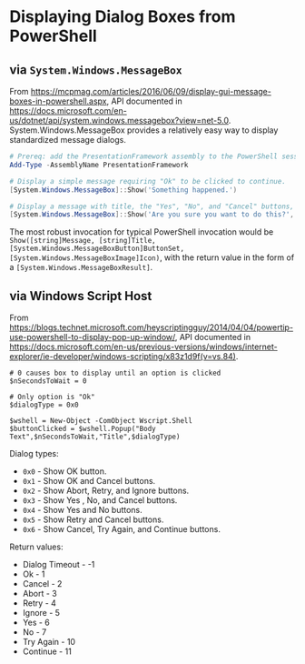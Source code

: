 # Displaying Dialog Boxes from PowerShell

## via `System.Windows.MessageBox`
From https://mcpmag.com/articles/2016/06/09/display-gui-message-boxes-in-powershell.aspx, API documented in https://docs.microsoft.com/en-us/dotnet/api/system.windows.messagebox?view=net-5.0.
System.Windows.MessageBox provides a relatively easy way to display standardized message dialogs.

``` PowerShell
# Prereq: add the PresentationFramework assembly to the PowerShell session
Add-Type -AssemblyName PresentationFramework

# Display a simple message requiring "Ok" to be clicked to continue.
[System.Windows.MessageBox]::Show('Something happened.')

# Display a message with title, the "Yes", "No", and "Cancel" buttons, and the error icon
[System.Windows.MessageBox]::Show('Are you sure you want to do this?','Decide','YesNoCancel','Error')
```

The most robust invocation for typical PowerShell invocation would be `Show([string]Message, [string]Title, [System.Windows.MessageBoxButton]ButtonSet, [System.Windows.MessageBoxImage]Icon)`, with the return value in the form of a `[System.Windows.MessageBoxResult]`.

## via Windows Script Host
From https://blogs.technet.microsoft.com/heyscriptingguy/2014/04/04/powertip-use-powershell-to-display-pop-up-window/, API documented in https://docs.microsoft.com/en-us/previous-versions/windows/internet-explorer/ie-developer/windows-scripting/x83z1d9f(v=vs.84).

```
# 0 causes box to display until an option is clicked
$nSecondsToWait = 0

# Only option is "Ok"
$dialogType = 0x0

$wshell = New-Object -ComObject Wscript.Shell
$buttonClicked = $wshell.Popup("Body Text",$nSecondsToWait,"Title",$dialogType)
```

Dialog types:

* `0x0` - Show OK button.
* `0x1` - Show OK and Cancel buttons.
* `0x2` - Show Abort, Retry, and Ignore buttons.
* `0x3` - Show Yes , No, and Cancel buttons.
* `0x4` - Show Yes and No  buttons.
* `0x5` - Show Retry and Cancel buttons.
* `0x6` - Show Cancel, Try Again, and Continue buttons.

Return values:

* Dialog Timeout - -1
* Ok - 1
* Cancel - 2
* Abort - 3
* Retry - 4
* Ignore - 5
* Yes - 6
* No - 7
* Try Again - 10
* Continue - 11